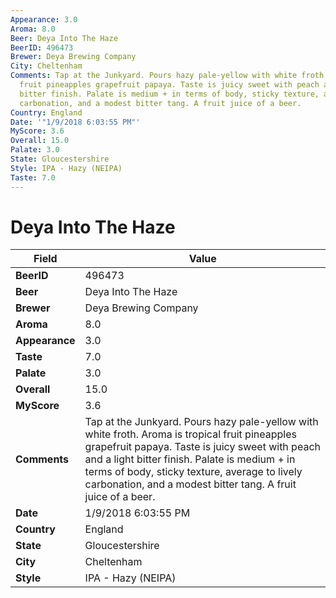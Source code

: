 ```yaml
---
Appearance: 3.0
Aroma: 8.0
Beer: Deya Into The Haze
BeerID: 496473
Brewer: Deya Brewing Company
City: Cheltenham
Comments: Tap at the Junkyard. Pours hazy pale-yellow with white froth. Aroma is tropical
  fruit pineapples grapefruit papaya. Taste is juicy sweet with peach and a light
  bitter finish. Palate is medium + in terms of body, sticky texture, average to lively
  carbonation, and a modest bitter tang. A fruit juice of a beer.
Country: England
Date: '"1/9/2018 6:03:55 PM"'
MyScore: 3.6
Overall: 15.0
Palate: 3.0
State: Gloucestershire
Style: IPA - Hazy (NEIPA)
Taste: 7.0
---
```


# Deya Into The Haze

| Field         | Value |
|---------------|-------|
| **BeerID** | 496473 |
| **Beer** | Deya Into The Haze |
| **Brewer** | Deya Brewing Company |
| **Aroma** | 8.0 |
| **Appearance** | 3.0 |
| **Taste** | 7.0 |
| **Palate** | 3.0 |
| **Overall** | 15.0 |
| **MyScore** | 3.6 |
| **Comments** | Tap at the Junkyard. Pours hazy pale-yellow with white froth. Aroma is tropical fruit pineapples grapefruit papaya. Taste is juicy sweet with peach and a light bitter finish. Palate is medium + in terms of body, sticky texture, average to lively carbonation, and a modest bitter tang. A fruit juice of a beer. |
| **Date** | 1/9/2018 6:03:55 PM |
| **Country** | England |
| **State** | Gloucestershire |
| **City** | Cheltenham |
| **Style** | IPA - Hazy (NEIPA) |

